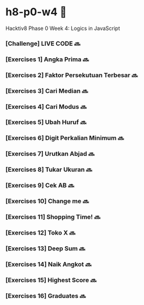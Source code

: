 # h8-p0-w4 🦊
Hacktiv8 Phase 0 Week 4: Logics in JavaScript

### [Challenge] LIVE CODE 🔜
### [Exercises 1] Angka Prima 🔜
### [Exercises 2] Faktor Persekutuan Terbesar 🔜
### [Exercises 3] Cari Median 🔜
### [Exercises 4] Cari Modus 🔜
### [Exercises 5] Ubah Huruf 🔜
### [Exercises 6] Digit Perkalian Minimum 🔜
### [Exercises 7] Urutkan Abjad 🔜
### [Exercises 8] Tukar Ukuran 🔜
### [Exercises 9] Cek AB 🔜
### [Exercises 10] Change me 🔜
### [Exercises 11] Shopping Time! 🔜
### [Exercises 12] Toko X 🔜
### [Exercises 13] Deep Sum 🔜
### [Exercises 14] Naik Angkot 🔜
### [Exercises 15] Highest Score 🔜
### [Exercises 16] Graduates 🔜